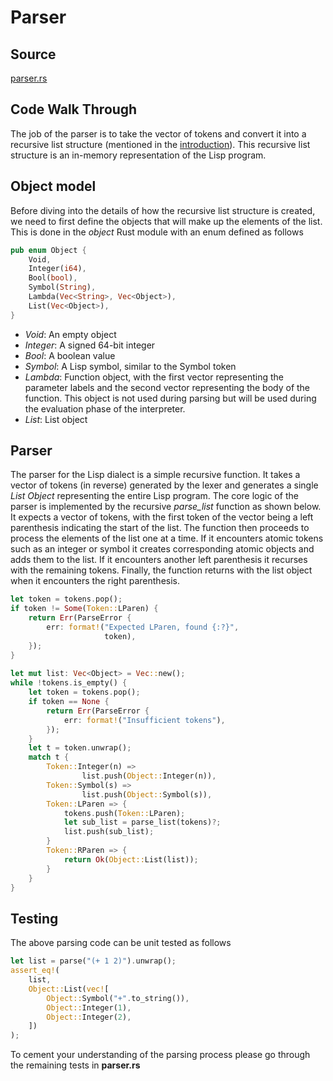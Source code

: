 # Parser

## Source

[parser.rs](https://github.com/vishpat/lisp-rs/blob/0.0.1/src/lexer.rs)

## Code Walk Through

The job of the parser is to take the vector of tokens and convert it into a recursive list structure (mentioned in the [introduction](./introduction.md)). This recursive list structure is an in-memory representation of the Lisp program. 

## Object model
Before diving into the details of how the recursive list structure is created, we need to first define the objects that will make up the elements of the list. This is done in the *object* Rust module with an enum defined as follows

```Rust
pub enum Object {
    Void,
    Integer(i64),
    Bool(bool),
    Symbol(String),
    Lambda(Vec<String>, Vec<Object>),
    List(Vec<Object>),
}
```

- *Void*: An empty object
- *Integer*: A signed 64-bit integer
- *Bool*: A boolean value
- *Symbol*: A Lisp symbol, similar to the Symbol token
- *Lambda*: Function object, with the first vector representing the parameter labels and the second vector representing the body of the function. This object is not used during parsing but will be used during the evaluation phase of the interpreter.
- *List*: List object

## Parser

The parser for the Lisp dialect is a simple recursive function. It takes a vector of tokens (in reverse) generated by the lexer and generates a single *List Object* representing the entire Lisp program. The core logic of the parser is implemented by the recursive *parse_list* function as shown below. It expects a vector of tokens, with the first token of the vector being a left parenthesis indicating the start of the list. The function then proceeds to process the elements of the list one at a time. If it encounters atomic tokens such as an integer or symbol it creates corresponding atomic objects and adds them to the list. If it encounters another left parenthesis it recurses with the remaining tokens. Finally, the function returns with the list object when it encounters the right parenthesis. 

```Rust
let token = tokens.pop();
if token != Some(Token::LParen) {
    return Err(ParseError {
        err: format!("Expected LParen, found {:?}", 
                     token),
    });
}
   
let mut list: Vec<Object> = Vec::new(); 
while !tokens.is_empty() {
    let token = tokens.pop();
    if token == None {
        return Err(ParseError {
            err: format!("Insufficient tokens"),
        });
    }
    let t = token.unwrap();
    match t {
        Token::Integer(n) => 
        		list.push(Object::Integer(n)),
        Token::Symbol(s) => 
        		list.push(Object::Symbol(s)),
        Token::LParen => {
            tokens.push(Token::LParen);
            let sub_list = parse_list(tokens)?;
            list.push(sub_list);
        }
        Token::RParen => {
            return Ok(Object::List(list));
        }
    }
}
``` 

## Testing

The above parsing code can be unit tested as follows

```Rust
let list = parse("(+ 1 2)").unwrap();
assert_eq!(
    list,
    Object::List(vec![
        Object::Symbol("+".to_string()),
        Object::Integer(1),
        Object::Integer(2),
    ])
);
```

To cement your understanding of the parsing process please go through the remaining tests in **parser.rs**




